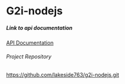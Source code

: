 # G2i-nodejs


##### Link to api documentation
[API Documentation](https://documenter.getpostman.com/view/1194460/TW71kS9e#5f19f716-83c6-422d-a4d4-481731e31b5e)

###### Project Repository
https://github.com/lakeside763/g2i-nodejs.git
